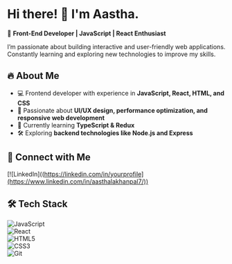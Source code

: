 
# **Hi there! 👋 I'm Aastha.**  

🚀 **Front-End Developer | JavaScript | React Enthusiast**  

I’m passionate about building interactive and user-friendly web applications. Constantly learning and exploring new technologies to improve my skills.  

## 🔥 **About Me**  
- 💻 Frontend developer with experience in **JavaScript, React, HTML, and CSS**  
- 🎯 Passionate about **UI/UX design, performance optimization, and responsive web development**  
- 🚀 Currently learning **TypeScript & Redux**  
- 🛠️ Exploring **backend technologies like Node.js and Express**  

## 🔗 **Connect with Me**  
[![LinkedIn]((https://linkedin.com/in/yourprofile](https://www.linkedin.com/in/aasthalakhanpal7/))  

## 🛠️ **Tech Stack**  
![JavaScript](https://img.shields.io/badge/JavaScript-F7DF1E?style=flat&logo=javascript&logoColor=black)  
![React](https://img.shields.io/badge/React-61DAFB?style=flat&logo=react&logoColor=black)  
![HTML5](https://img.shields.io/badge/HTML5-E34F26?style=flat&logo=html5&logoColor=white)  
![CSS3](https://img.shields.io/badge/CSS3-1572B6?style=flat&logo=css3&logoColor=white)  
![Git](https://img.shields.io/badge/Git-F05032?style=flat&logo=git&logoColor=white)  

